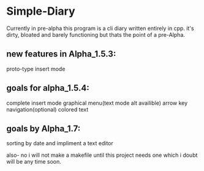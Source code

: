 # Simple-Diary
Currently in pre-alpha this program is a cli diary written entirely in cpp.
it's dirty, bloated and barely functioning but thats the point of a pre-Alpha.

new features in Alpha_1.5.3:
----------------------------------------------------------
proto-type insert mode

goals for alpha_1.5.4:
----------------------------------------------------------
complete insert mode
graphical menu(text mode alt availible)
arrow key navigation(optional) 
colored text

goals by Alpha_1.7:
----------------------------------------------------------
sorting by date and impliment a text editor 

also- no i will not make a makefile until this project needs one which i doubt will be any time soon. 
